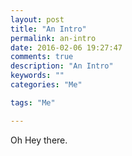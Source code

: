 ```yaml
---
layout: post
title: "An Intro"
permalink: an-intro
date: 2016-02-06 19:27:47
comments: true
description: "An Intro"
keywords: ""
categories: "Me"

tags: "Me"

---
```


Oh Hey there.